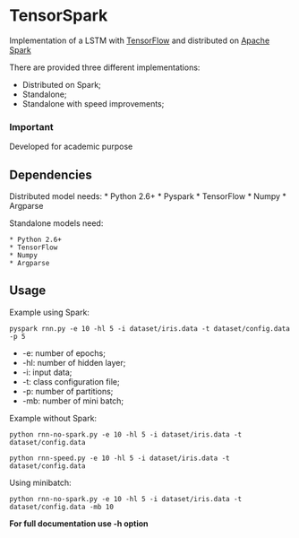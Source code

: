 # TensorSpark

Implementation of a LSTM with [TensorFlow](https://www.tensorflow.org/) and distributed on [Apache Spark](http://spark.apache.org/) 

There are provided three different implementations:

- Distributed on Spark;
- Standalone;
- Standalone with speed improvements;


### Important

Developed for academic purpose


## Dependencies

Distributed model needs:
	* Python 2.6+
	* Pyspark
	* TensorFlow
	* Numpy
	* Argparse

Standalone models need:

	* Python 2.6+
	* TensorFlow
	* Numpy
	* Argparse


## Usage

Example using Spark:

```
pyspark rnn.py -e 10 -hl 5 -i dataset/iris.data -t dataset/config.data -p 5 
```

* -e: number of epochs;
* -hl: number of hidden layer;
* -i: input data;
* -t: class configuration file;
* -p: number of partitions;
* -mb: number of mini batch;

Example without Spark:

```
python rnn-no-spark.py -e 10 -hl 5 -i dataset/iris.data -t dataset/config.data
```
```
python rnn-speed.py -e 10 -hl 5 -i dataset/iris.data -t dataset/config.data
```

Using minibatch:

```
python rnn-no-spark.py -e 10 -hl 5 -i dataset/iris.data -t dataset/config.data -mb 10
```

**For full documentation use -h option**